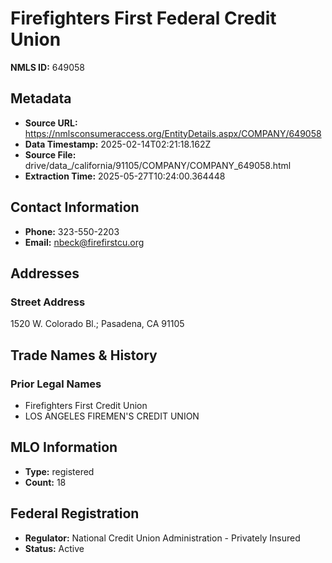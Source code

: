 # Firefighters First Federal Credit Union

**NMLS ID:** 649058

## Metadata
- **Source URL:** https://nmlsconsumeraccess.org/EntityDetails.aspx/COMPANY/649058
- **Data Timestamp:** 2025-02-14T02:21:18.162Z
- **Source File:** drive/data_/california/91105/COMPANY/COMPANY_649058.html
- **Extraction Time:** 2025-05-27T10:24:00.364448

## Contact Information
- **Phone:** 323-550-2203
- **Email:** nbeck@firefirstcu.org

## Addresses
### Street Address
1520 W. Colorado Bl.; Pasadena, CA 91105

## Trade Names & History
### Prior Legal Names
- Firefighters First Credit Union
- LOS ANGELES FIREMEN'S CREDIT UNION

## MLO Information
- **Type:** registered
- **Count:** 18

## Federal Registration
- **Regulator:** National Credit Union Administration - Privately Insured
- **Status:** Active
